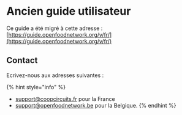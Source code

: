 # Ancien guide utilisateur

Ce guide a été migré à cette adresse : [https://guide.openfoodnetwork.org/v/fr/](https://guide.openfoodnetwork.org/v/fr/)

## Contact

Ecrivez-nous aux adresses suivantes :&#x20;

{% hint style="info" %}
* support@coopcircuits.fr pour la France
* support@openfoodnetwork.be pour la Belgique.
{% endhint %}
